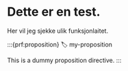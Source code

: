 # Dette er en test. 

Her vil jeg sjekke ulik funksjonlaitet. 

:::{prf:proposition}
:label: my-proposition

This is a dummy proposition directive.
:::